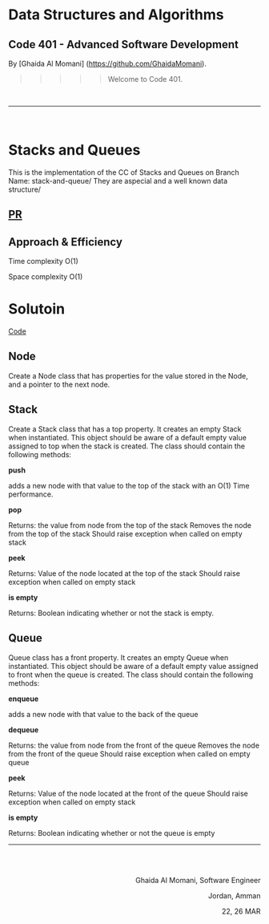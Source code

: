 # Data Structures and Algorithms

## Code 401 - Advanced Software Development
<!-- This is the reading notes repository where I keep my favorite articles with their sources.
       
       Hope you'll benefit from my reads, Enjoy!
-->




By [Ghaida Al Momani] (https://github.com/GhaidaMomani).

>>>>>Welcome to Code 401.
<br/>
<hr/>
<br/>



# Stacks and Queues


This is the implementation of the CC of Stacks and Queues on Branch Name: stack-and-queue/
They are aspecial and a well known data structure/

## [PR](https://github.com/GhaidaMomani/data-structures-and-algorithms/pull/8)



## Approach & Efficiency
Time complexity O(1)

Space complexity O(1)



# Solutoin 
[Code](../stack-and-queue/stack_and_queue/stack_and_queue.py)




## Node
Create a Node class that has properties for the value stored in the Node, and a pointer to the next node.
## Stack

Create a Stack class that has a top property. It creates an empty Stack when instantiated.
This object should be aware of a default empty value assigned to top when the stack is created.
The class should contain the following methods:

**push**

adds a new node with that value to the top of the stack with an O(1) Time performance.

**pop**

Returns: the value from node from the top of the stack
Removes the node from the top of the stack
Should raise exception when called on empty stack

**peek**

Returns: Value of the node located at the top of the stack
Should raise exception when called on empty stack

**is empty**

Returns: Boolean indicating whether or not the stack is empty.
## Queue

Queue class  has a front property. It creates an empty Queue when instantiated.
This object should be aware of a default empty value assigned to front when the queue is created.
The class should contain the following methods:

**enqueue**

adds a new node with that value to the back of the queue 

**dequeue**

Returns: the value from node from the front of the queue
Removes the node from the front of the queue
Should raise exception when called on empty queue

**peek**


Returns: Value of the node located at the front of the queue
Should raise exception when called on empty stack

**is empty**

Returns: Boolean indicating whether or not the queue is empty





<hr/>
 <br/><br/>

<p align="right">Ghaida Al Momani, Software Engineer</p>
<p align="right">Jordan, Amman</p>

<p align="right">22, 26 MAR </p>